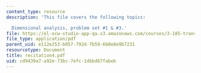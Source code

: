 ```yaml
---
content_type: resource
description: 'This file covers the following topics:

  Dimensional analysis, problem set #1 & #3.'
file: https://ol-ocw-studio-app-qa.s3.amazonaws.com/courses/3-185-transport-phenomena-in-materials-engineering-fall-2003/cd9439a7a92e73bc7efc1dbbd67fabeb_recitation4.pdf
file_type: application/pdf
parent_uid: e112e253-b057-792d-7b59-6b0e8e9b7231
resourcetype: Document
title: recitation4.pdf
uid: cd9439a7-a92e-73bc-7efc-1dbbd67fabeb
---
```

